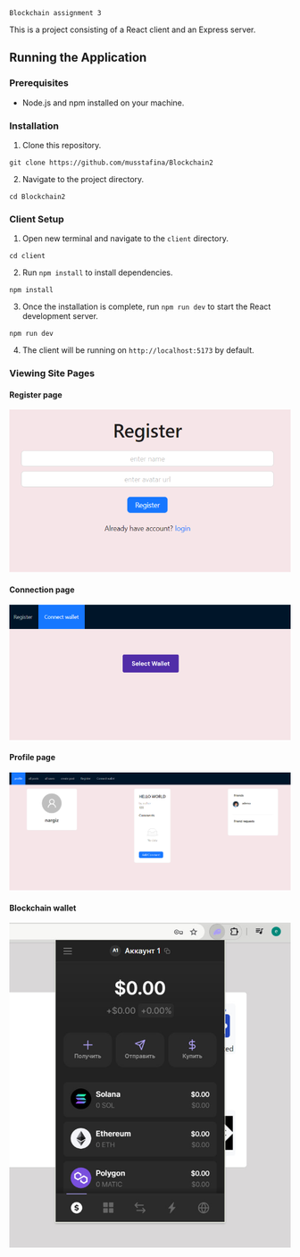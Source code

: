     Blockchain assignment 3

This is a project consisting of a React client and an Express server.

## Running the Application

### Prerequisites

- Node.js and npm installed on your machine.

### Installation

1. Clone this repository.

```
git clone https://github.com/musstafina/Blockchain2
```

2. Navigate to the project directory.

```
cd Blockchain2
```


### Client Setup

1. Open new terminal and navigate to the `client` directory.

```
cd client
```

2. Run `npm install` to install dependencies.

```
npm install
```

3. Once the installation is complete, run `npm run dev` to start the React development server.

```
npm run dev
```

4. The client will be running on `http://localhost:5173` by default.

### Viewing Site Pages

#### Register page

![Register page](readme/register-page.png)

#### Connection  page

![Register page](readme/connection.png)


#### Profile page

![alt text](readme/profile-page.png)

#### Blockchain wallet

![alt text](readme/wallet.jpg)
